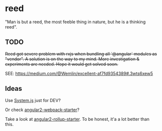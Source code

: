 # reed

"Man is but a reed, the most feeble thing in nature, but he is a thinking reed".

## TODO

<del>
Reed got severe problem with rxjs when bundling all `@angular` modules as "vendor". A solution is on the way to my mind. More investigation & experiments are needed. Hope it would get solved soon.
</del>

SEE: https://medium.com/@Wemlin/excellent-af7fd9354389#.3wts6xew5

## Ideas

Use [System.js](http://plnkr.co/edit/HDnJrb3TvSAYgoyRFl2S) just for DEV?

Or check [angular2-webpack-starter](https://github.com/AngularClass/angular2-webpack-starter)?

Take a look at [angular2-rollup-starter](https://github.com/AngusFu/angular2-rollup-starter). To be honest, it'a a lot better than this.
